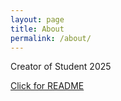 ```yaml
---
layout: page
title: About
permalink: /about/
---
```


Creator of Student 2025

<a href="{{site.baseurl}}/README4YML.html">Click for README</a>
